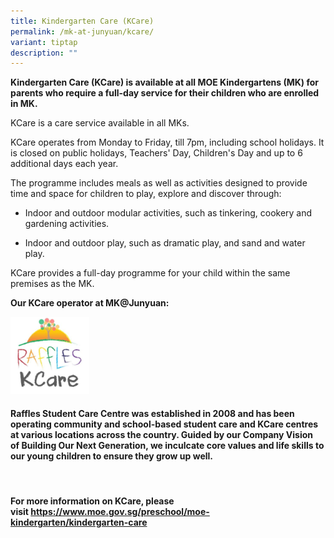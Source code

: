 ```yaml
---
title: Kindergarten Care (KCare)
permalink: /mk-at-junyuan/kcare/
variant: tiptap
description: ""
---
```

<p><strong>Kindergarten Care (KCare) is available at all MOE Kindergartens (MK) for parents who require a full-day service for their children who are enrolled in MK.&nbsp;</strong>
</p>
<p>KCare is a care service available in all MKs.</p>
<p>KCare operates from Monday to Friday, till 7pm, including school holidays.
It is closed on public holidays, Teachers' Day, Children's Day and up to
6 additional days each year.</p>
<p>The programme includes meals as well as activities designed to provide
time and space for children to play, explore and discover through:</p>
<ul data-tight="true" class="tight">
<li>
<p>Indoor and outdoor modular activities, such as tinkering, cookery and
gardening activities.</p>
</li>
<li>
<p>Indoor and outdoor play, such as dramatic play, and sand and water play.</p>
</li>
</ul>
<p>KCare provides a full-day programme for your child within the same premises
as the MK.</p>
<p><strong>Our KCare operator at MK@Junyuan:</strong>
</p>
<div class="isomer-image-wrapper">
<img style="width: 25%;" height="auto" width="100%" alt="" src="/images/raffleskcare.png">
</div>
<h4>Raffles Student Care Centre was established in 2008 and has been operating community and school-based student care and KCare centres at various locations across the country. Guided by our Company Vision of&nbsp;<strong>Building Our Next Generation</strong>, we inculcate core values and life skills to our young children to ensure they grow up well.</h4>
<p>&nbsp;</p>
<h4>For more information on KCare, please visit&nbsp;<a href="https://www.moe.gov.sg/preschool/moe-kindergarten/kindergarten-care" rel="noopener noreferrer nofollow" target="_blank">https://www.moe.gov.sg/preschool/moe-kindergarten/kindergarten-care</a></h4>
<p></p>